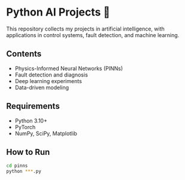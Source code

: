 # Python AI Projects 🤖

This repository collects my projects in artificial intelligence, with applications in control systems, fault detection, and machine learning.

## Contents
- Physics-Informed Neural Networks (PINNs)
- Fault detection and diagnosis
- Deep learning experiments
- Data-driven modeling

## Requirements
- Python 3.10+
- PyTorch
- NumPy, SciPy, Matplotlib

## How to Run
```bash
cd pinns
python ***.py
